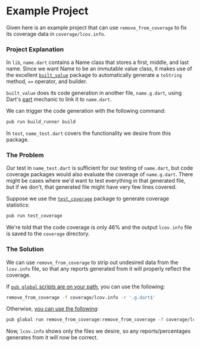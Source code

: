 # Example Project
Given here is an example project that can use `remove_from_coverage` to fix its coverage data in `coverage/lcov.info`.

### Project Explanation
In `lib`, `name.dart` contains a Name class that stores a first, middle, and last name. Since we want Name to be an immutable value class, it makes use of the excellent [`built_value`](https://pub.dev/packages/built_value) package to automatically generate a `toString` method, `==` operator, and builder.

`built_value` does its code generation in another file, `name.g.dart`, using Dart's [part](https://stackoverflow.com/questions/27763378/when-to-use-part-part-of-versus-import-export-in-dart) mechanic to link it to `name.dart`.

We can trigger the code generation with the following command:

```bash
pub run build_runner build
```

In `test`, `name_test.dart` covers the functionality we desire from this package.

### The Problem
Our test in `name_test.dart` is sufficient for our testing of `name.dart`, but code coverage packages would also evaluate the coverage of `name.g.dart`. There might be cases where we'd want to test everything in that generated file, but if we don't, that generated file might have very few lines covered.

Suppose we use the [`test_coverage`](https://pub.dev/packages/test_coverage) package to generate coverage statistics:

```bash
pub run test_coverage
```

We're told that the code coverage is only 46% and the output `lcov.info` file is saved to the `coverage` directory.

### The Solution

We can use `remove_from_coverage` to strip out undesired data from the `lcov.info` file, so that any reports generated from it will properly reflect the coverage.

If [`pub global` scripts are on your path](https://dart.dev/tools/pub/cmd/pub-global#running-a-script-from-your-path), you can use the following:

```bash
remove_from_coverage -f coverage/lcov.info -r '.g.dart$'
```

Otherwise, [you can use the following](https://dart.dev/tools/pub/cmd/pub-global#running-a-script-using-pub-global-run):

```bash
pub global run remove_from_coverage:remove_from_coverage -f coverage/lcov.info -r '.g.dart$'
```

Now, `lcov.info` shows only the files we desire, so any reports/percentages generates from it will now be correct.
